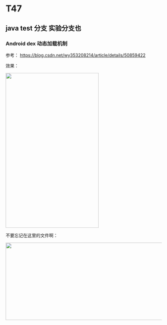 # T47

## java test 分支 实验分支也

### Android dex 动态加载机制

参考： https://blog.csdn.net/wy353208214/article/details/50859422

效果：

<img src=".img/dexOk.jpg" width=300, height=500>

不要忘记在这里的文件啊：

<img src=".img/myDex_jar_output.jpg" width=600, height=250>